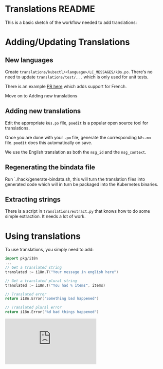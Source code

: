 # Translations README

This is a basic sketch of the workflow needed to add translations:

# Adding/Updating Translations

## New languages
Create `translations/kubectl/<language>/LC_MESSAGES/k8s.po`. There's
no need to update `translations/test/...` which is only used for unit tests.

There is an example [PR here](https://github.com/kubernetes/kubernetes/pull/40645) which adds support for French.

Move on to Adding new translations

## Adding new translations
Edit the appropriate `k8s.po` file, `poedit` is a popular open source tool
for translations.

Once you are done with your `.po` file, generate the corresponding `k8s.mo`
file. `poedit` does this automatically on save.

We use the English translation as both the `msg_id` and the `msg_context`.

## Regenerating the bindata file
Run `./hack/generate-bindata.sh, this will turn the translation files
into generated code which will in turn be packaged into the Kubernetes
binaries.

## Extracting strings

There is a script in `translations/extract.py` that knows how to do some
simple extraction. It needs a lot of work.

# Using translations

To use translations, you simply need to add:
```go
import pkg/i18n
...
// Get a translated string
translated := i18n.T("Your message in english here")

// Get a translated plural string
translated := i18n.T("You had % items", items)

// Translated error
return i18n.Error("Something bad happened")

// Translated plural error
return i18n.Error("%d bad things happened")
```


[![Analytics](https://kubernetes-site.appspot.com/UA-36037335-10/GitHub/translations/README.md?pixel)]()
